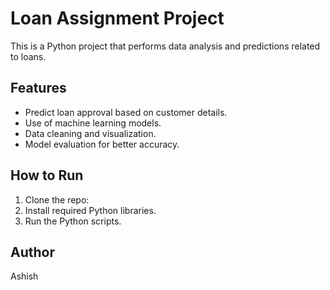 # Loan Assignment Project

This is a Python project that performs data analysis and predictions related to loans.

## Features

- Predict loan approval based on customer details.
- Use of machine learning models.
- Data cleaning and visualization.
- Model evaluation for better accuracy.

## How to Run

1. Clone the repo:
2. Install required Python libraries.
3. Run the Python scripts.

## Author

Ashish
